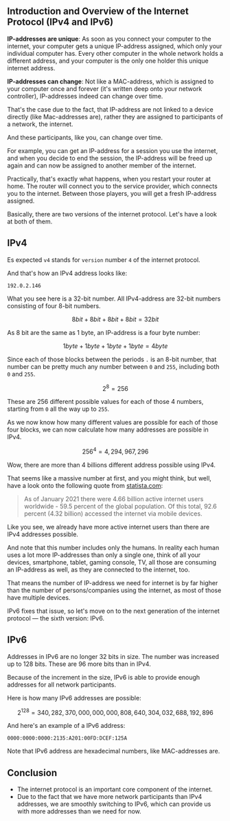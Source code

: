 ## Introduction and Overview of the Internet Protocol (IPv4 and IPv6)

**IP-addresses are unique**: As soon as you connect your computer to the internet, your computer gets a unique IP-address assigned, which only your individual computer has. Every other computer in the whole network holds a different address, and your computer is the only one holder this unique internet address.

**IP-addresses can change**: Not like a MAC-address, which is assigned to your computer once and forever (it's written deep onto your network controller), IP-addresses indeed can change over time.

That's the case due to the fact, that IP-address are not linked to a device directly (like Mac-addresses are), rather they are assigned to participants of a network, the internet.

And these participants, like you, can change over time.

For example, you can get an IP-address for a session you use the internet, and when you decide to end the session, the IP-address will be freed up again and can now be assigned to another member of the internet.

Practically, that's exactly what happens, when you restart your router at home. The router will connect you to the service provider, which connects you to the internet. Between those players, you will get a fresh IP-address assigned.

Basically, there are two versions of the internet protocol. Let's have a look at both of them.

## IPv4

Es expected `v4` stands for `version` number `4` of the internet protocol.

And that's how an IPv4 address looks like:

```
192.0.2.146
```

What you see here is a 32-bit number. All IPv4-address are 32-bit numbers consisting of four 8-bit numbers.

$$
8bit + 8bit + 8bit + 8bit = 32bit
$$

As 8 bit are the same as 1 byte, an IP-address is a four byte number:

$$
1byte + 1byte + 1byte + 1byte = 4byte
$$

Since each of those blocks between the periods `.` is an 8-bit number, that number can be pretty much any number between `0` and `255`, including both `0` and `255`. 

$$
2^{8}=256
$$

These are 256 different possible values for each of those 4 numbers, starting from `0` all the way up to `255`.

As we now know how many different values are possible for each of those four blocks, we can now calculate how many addresses are possible in IPv4.

$$
256^{4}=4,294,967,296
$$

Wow, there are more than 4 billions different address possible using IPv4.

That seems like a massive number at first, and you might think, but well, have a look onto the following quote from [statista.com](https://www.statista.com/statistics/617136/digital-population-worldwide/):

> As of January 2021 there were 4.66 billion active internet users worldwide - 59.5 percent of the global population. Of this total, 92.6 percent (4.32 billion) accessed the internet via mobile devices.

Like you see, we already have more active internet users than there are IPv4 addresses possible. 

And note that this number includes only the humans. In reality each human uses a lot more IP-addresses  than only a single one, think of all your devices, smartphone, tablet, gaming console, TV, all those are consuming an IP-address as well, as they are connected to the internet, too. 

That means the number of IP-address we need for internet is by far higher than the number of persons/companies using the internet, as most of those have multiple devices.

IPv6 fixes that issue, so let's move on to the next generation of the internet protocol — the sixth version: IPv6.

## IPv6

Addresses in IPv6 are no longer 32 bits in size. The number was increased up to 128 bits. These are 96 more bits than in IPv4.

Because of the increment in the size, IPv6 is able to provide enough addresses for all network participants.

Here is how many IPv6 addresses are possible:

$$
2^{128} = 340,282,370,000,000,000,808,640,304,032,688,192,896
$$

And here's an example of a IPv6 address:

```
0000:0000:0000:2135:A201:00FD:DCEF:125A
```

Note that IPv6 address are hexadecimal numbers, like MAC-addresses are.

## Conclusion
* The internet protocol is an important core component of the internet. 
* Due to the fact that we have more network participants than IPv4 addresses, we are smoothly switching to IPv6, which can provide us with more addresses than we need for now.